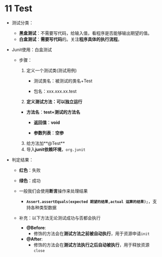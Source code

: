 # 11 Test

* 测试分类：

    - **黑盒测试**：不需要写代码，给输入值，看程序是否能够输出期望的值。
    - **白盒测试**：**需要写代码**的。关注**程序具体的执行流程**。

* Junit使用：白盒测试

    * 步骤：

        1. 定义一个测试类(测试用例)

            * 测试类名：被测试的类名+Test

            * 包名：xxx.xxx.xx.test		

        2. **定义测试方法：可以独立运行**

        * **方法名**：**test+测试的方法名**	 

            * **返回值**：**void**

            * **参数列表**：**空参**

        3. 给方法加**@Test**
        4. 导入**junit依赖环境**，`org.junit`

* 判定结果：

    * **红色**：失败
    * **绿色**：成功
    * 一般我们会使用**断言**操作来处理结果
        * **`Assert.assertEquals(expected 期望的结果,actual 运算的结果);`**，支持各种类型数据

    * 补充：以下方法无论测试成功与否都会执行
        * **@Before**:
            * 修饰的方法会在**测试方法之前被自动执行**，用于资源申请`init`
        * **@After**:
            * 修饰的方法会在**测试方法执行之后自动被执行**，用于释放资源`close`

